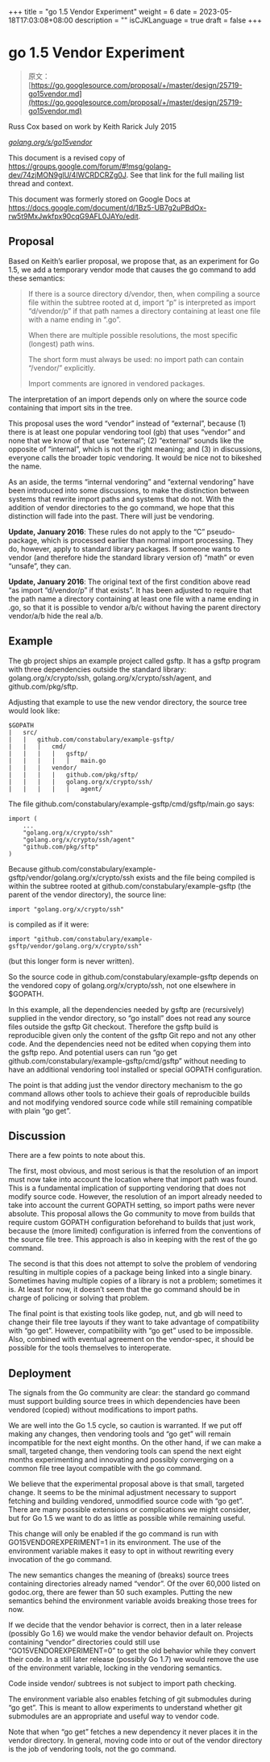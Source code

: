 +++
title = "go 1.5 Vendor Experiment"
weight = 6
date = 2023-05-18T17:03:08+08:00
description = ""
isCJKLanguage = true
draft = false
+++
# go 1.5 Vendor Experiment

> 原文：[https://go.googlesource.com/proposal/+/master/design/25719-go15vendor.md](https://go.googlesource.com/proposal/+/master/design/25719-go15vendor.md)

Russ Cox
based on work by Keith Rarick
July 2015

[*golang.org/s/go15vendor*](https://golang.org/s/go15vendor)

This document is a revised copy of https://groups.google.com/forum/#!msg/golang-dev/74zjMON9glU/4lWCRDCRZg0J. See that link for the full mailing list thread and context.

This document was formerly stored on Google Docs at https://docs.google.com/document/d/1Bz5-UB7g2uPBdOx-rw5t9MxJwkfpx90cqG9AFL0JAYo/edit.

## Proposal

Based on Keith’s earlier proposal, we propose that, as an experiment for Go 1.5, we add a temporary vendor mode that causes the go command to add these semantics:

> If there is a source directory d/vendor, then, when compiling a source file within the subtree rooted at d, import “p” is interpreted as import “d/vendor/p” if that path names a directory containing at least one file with a name ending in “.go”.
>
> When there are multiple possible resolutions, the most specific (longest) path wins.
>
> The short form must always be used: no import path can contain “/vendor/” explicitly.
>
> Import comments are ignored in vendored packages.

The interpretation of an import depends only on where the source code containing that import sits in the tree.

This proposal uses the word “vendor” instead of “external”, because (1) there is at least one popular vendoring tool (gb) that uses “vendor” and none that we know of that use “external”; (2) “external” sounds like the opposite of “internal”, which is not the right meaning; and (3) in discussions, everyone calls the broader topic vendoring. It would be nice not to bikeshed the name.

As an aside, the terms “internal vendoring” and “external vendoring” have been introduced into some discussions, to make the distinction between systems that rewrite import paths and systems that do not. With the addition of vendor directories to the go command, we hope that this distinction will fade into the past. There will just be vendoring.

**Update, January 2016**: These rules do not apply to the “C” pseudo-package, which is processed earlier than normal import processing. They do, however, apply to standard library packages. If someone wants to vendor (and therefore hide the standard library version of) “math” or even “unsafe”, they can.

**Update, January 2016**: The original text of the first condition above read “as import “d/vendor/p” if that exists”. It has been adjusted to require that the path name a directory containing at least one file with a name ending in .go, so that it is possible to vendor a/b/c without having the parent directory vendor/a/b hide the real a/b.

## Example

The gb project ships an example project called gsftp. It has a gsftp program with three dependencies outside the standard library: golang.org/x/crypto/ssh, golang.org/x/crypto/ssh/agent, and github.com/pkg/sftp.

Adjusting that example to use the new vendor directory, the source tree would look like:

```
$GOPATH
|	src/
|	|	github.com/constabulary/example-gsftp/
|	|	|	cmd/
|	|	|	|	gsftp/
|	|	|	|	|	main.go
|	|	|	vendor/
|	|	|	|	github.com/pkg/sftp/
|	|	|	|	golang.org/x/crypto/ssh/
|	|	|	|	|	agent/
```

The file github.com/constabulary/example-gsftp/cmd/gsftp/main.go says:

```
import (
	...
	"golang.org/x/crypto/ssh"
	"golang.org/x/crypto/ssh/agent"
	"github.com/pkg/sftp"
)
```

Because github.com/constabulary/example-gsftp/vendor/golang.org/x/crypto/ssh exists and the file being compiled is within the subtree rooted at github.com/constabulary/example-gsftp (the parent of the vendor directory), the source line:

```
import "golang.org/x/crypto/ssh"
```

is compiled as if it were:

```
import "github.com/constabulary/example-gsftp/vendor/golang.org/x/crypto/ssh"
```

(but this longer form is never written).

So the source code in github.com/constabulary/example-gsftp depends on the vendored copy of golang.org/x/crypto/ssh, not one elsewhere in $GOPATH.

In this example, all the dependencies needed by gsftp are (recursively) supplied in the vendor directory, so “go install” does not read any source files outside the gsftp Git checkout. Therefore the gsftp build is reproducible given only the content of the gsftp Git repo and not any other code. And the dependencies need not be edited when copying them into the gsftp repo. And potential users can run “go get github.com/constabulary/example-gsftp/cmd/gsftp” without needing to have an additional vendoring tool installed or special GOPATH configuration.

The point is that adding just the vendor directory mechanism to the go command allows other tools to achieve their goals of reproducible builds and not modifying vendored source code while still remaining compatible with plain “go get”.

## Discussion

There are a few points to note about this.

The first, most obvious, and most serious is that the resolution of an import must now take into account the location where that import path was found. This is a fundamental implication of supporting vendoring that does not modify source code. However, the resolution of an import already needed to take into account the current GOPATH setting, so import paths were never absolute. This proposal allows the Go community to move from builds that require custom GOPATH configuration beforehand to builds that just work, because the (more limited) configuration is inferred from the conventions of the source file tree. This approach is also in keeping with the rest of the go command.

The second is that this does not attempt to solve the problem of vendoring resulting in multiple copies of a package being linked into a single binary. Sometimes having multiple copies of a library is not a problem; sometimes it is. At least for now, it doesn’t seem that the go command should be in charge of policing or solving that problem.

The final point is that existing tools like godep, nut, and gb will need to change their file tree layouts if they want to take advantage of compatibility with “go get”. However, compatibility with “go get” used to be impossible. Also, combined with eventual agreement on the vendor-spec, it should be possible for the tools themselves to interoperate.

## Deployment

The signals from the Go community are clear: the standard go command must support building source trees in which dependencies have been vendored (copied) without modifications to import paths.

We are well into the Go 1.5 cycle, so caution is warranted. If we put off making any changes, then vendoring tools and “go get” will remain incompatible for the next eight months. On the other hand, if we can make a small, targeted change, then vendoring tools can spend the next eight months experimenting and innovating and possibly converging on a common file tree layout compatible with the go command.

We believe that the experimental proposal above is that small, targeted change. It seems to be the minimal adjustment necessary to support fetching and building vendored, unmodified source code with “go get”. There are many possible extensions or complications we might consider, but for Go 1.5 we want to do as little as possible while remaining useful.

This change will only be enabled if the go command is run with GO15VENDOREXPERIMENT=1 in its environment. The use of the environment variable makes it easy to opt in without rewriting every invocation of the go command.

The new semantics changes the meaning of (breaks) source trees containing directories already named “vendor”. Of the over 60,000 listed on godoc.org, there are fewer than 50 such examples. Putting the new semantics behind the environment variable avoids breaking those trees for now.

If we decide that the vendor behavior is correct, then in a later release (possibly Go 1.6) we would make the vendor behavior default on. Projects containing “vendor” directories could still use “GO15VENDOREXPERIMENT=0” to get the old behavior while they convert their code. In a still later release (possibly Go 1.7) we would remove the use of the environment variable, locking in the vendoring semantics.

Code inside vendor/ subtrees is not subject to import path checking.

The environment variable also enables fetching of git submodules during “go get”. This is meant to allow experiments to understand whether git submodules are an appropriate and useful way to vendor code.

Note that when “go get” fetches a new dependency it never places it in the vendor directory. In general, moving code into or out of the vendor directory is the job of vendoring tools, not the go command.